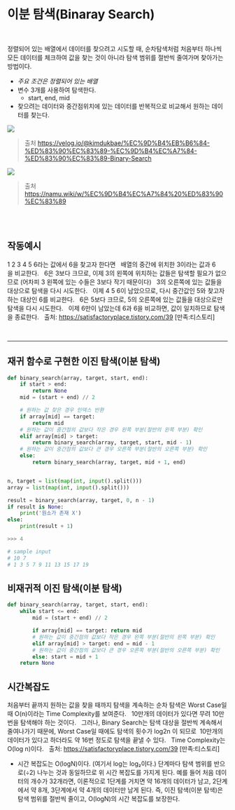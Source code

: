 # 이분 탐색(Binaray Search)

<br>

정렬되어 있는 배열에서 데이터를 찾으려고 시도할 때,
순차탐색처럼 처음부터 하나씩 모든 데이터를 체크하여 값을 찾는 것이 아니라
탐색 범위를 절반씩 줄여가며 찾아가는 방법이다.
- *주요 조건은 정렬되어 있는 배열*
- 변수 3개를 사용하여 탐색한다.
    - start, end, mid
- 찾으려는 데이터와 중간점위치에 있는 데이터를 반복적으로 비교해서 원하는 데이터를 찾는다.

<img src="https://blog.penjee.com/wp-content/uploads/2015/04/binary-and-linear-search-animations.gif">

> 출처 https://velog.io/@kimdukbae/%EC%9D%B4%EB%B6%84-%ED%83%90%EC%83%89-%EC%9D%B4%EC%A7%84-%ED%83%90%EC%83%89-Binary-Search

<img src="https://w.namu.la/s/86d0064cf511a86f2b9aa24a322305c37680361cc6379c9aa5e582afae026d60e551cfe944257877ee9450316d9126dab412106160bbe2a52f94ff3c73c7c536383afcaf3377c71e7d557edca1df0f72ee2eba708c3207ebf733025536c15b5476cc66c4186bba270ab87e4d721684f4">

> 출처 https://namu.wiki/w/%EC%9D%B4%EC%A7%84%20%ED%83%90%EC%83%89


<br>


<br>

## 작동예시
1 2 3 4 5 6라는 값에서 6을 찾고자 한다면
 
배열의 중간에 위치한 3이라는 값과 6을 비교한다.
 
6은 3보다 크므로, 이제 3의 왼쪽에 위치하는 값들은 탐색할 필요가 없으므로
(어차피 3 왼쪽에 있는 수들은 3보다 작기 때문이다)
 
3의 오른쪽에 있는 값들을 대상으로 탐색을 다시 시도한다.
 
이제 4 5 6이 남았으므로, 다시 중간값인 5와 찾고자 하는 대상인 6를 비교한다.
 
6은 5보다 크므로, 5의 오른쪽에 있는 값들을 대상으로만 탐색을 다시 시도한다.
 
이제 6만이 남았는데 6과 6을 비교하면, 값이 일치하므로 탐색을 종료한다.
 
출처: https://satisfactoryplace.tistory.com/39 [만족:티스토리]

<br>

---

## 재귀 함수로 구현한 이진 탐색(이분 탐색)

```python
def binary_search(array, target, start, end):
    if start > end:
        return None
    mid = (start + end) // 2

    # 원하는 값 찾은 경우 인덱스 반환
    if array[mid] == target:
        return mid
    # 원하는 값이 중간점의 값보다 작은 경우 왼쪽 부분(절반의 왼쪽 부분) 확인
    elif array[mid] > target:
        return binary_search(array, target, start, mid - 1)
    # 원하는 값이 중간점의 값보다 큰 경우 오른쪽 부분(절반의 오른쪽 부분) 확인
    else:
        return binary_search(array, target, mid + 1, end)


n, target = list(map(int, input().split()))
array = list(map(int, input().split()))

result = binary_search(array, target, 0, n - 1)
if result is None:
    print('원소가 존재 X')
else:
    print(result + 1)

>>> 4

# sample input
# 10 7
# 1 3 5 7 9 11 13 15 17 19
```

## 비재귀적 이진 탐색(이분 탐색)

```python
def binary_search(array, target, start, end):
    while start <= end:
        mid = (start + end) // 2

        if array[mid] == target: return mid
        # 원하는 값이 중간점의 값보다 작은 경우 왼쪽 부분(절반의 왼쪽 부분) 확인
        elif array[mid] > target: end = mid - 1
        # 원하는 값이 중간점의 값보다 큰 경우 오른쪽 부분(절반의 오른쪽 부분) 확인
        else: start = mid + 1
    return None
```

## 시간복잡도

처음부터 끝까지 원하는 값을 찾을 때까지 탐색을 계속하는 순차 탐색은 Worst Case일 때 O(n)이라는 Time Complexity를 보여준다.
 
10만개의 데이터가 있다면 무려 10만번을 탐색해야 하는 것이다.
 
그러나, Binary Search는 탐색 대상을 절반씩 계속해서 줄여나가기 때문에, Worst Case일 때에도 탐색의 횟수가 log2n 이 되므로 
10만개의 데이터가 있다고 하더라도 약 16번 정도로 탐색을 끝낼 수 있다.
 
Time Complexity는 O(log n)이다.
 
출처: https://satisfactoryplace.tistory.com/39 [만족:티스토리]

- 시간 복잡도는 O(logN)이다. (여기서 log는 log₂이다.)
단계마다 탐색 범위를 반으로(÷2) 나누는 것과 동일하므로 위 시간 복잡도를 가지게 된다.
예를 들어 처음 데이터의 개수가 32개라면, 이론적으로 1단계를 거치면 약 16개의 데이터가 남고, 2단계에서 약 8개, 3단계에서 약 4개의 데이터만 남게 된다.
즉, 이진 탐색(이분 탐색)은 탐색 범위를 절반씩 줄이고, O(logN)의 시간 복잡도를 보장한다.